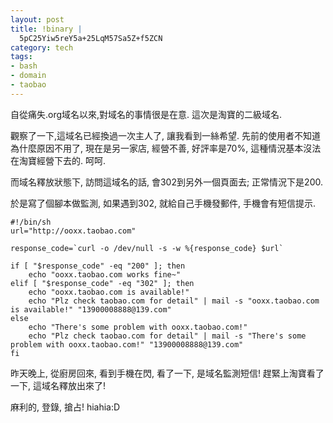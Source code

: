 ```yaml
--- 
layout: post
title: !binary |
  5pC25Yiw5reY5a+25LqM57Sa5Z+f5ZCN
category: tech
tags: 
- bash
- domain
- taobao
---
```

自從痛失.org域名以來,對域名的事情很是在意. 這次是淘寶的二級域名.

觀察了一下,這域名已經換過一次主人了, 讓我看到一絲希望. 先前的使用者不知道為什麼原因不用了, 現在是另一家店, 經營不善, 好評率是70%, 這種情況基本沒法在淘寶經營下去的. 呵呵.

而域名釋放狀態下, 訪問這域名的話, 會302到另外一個頁面去; 正常情況下是200.

於是寫了個腳本做監測, 如果遇到302, 就給自己手機發郵件, 手機會有短信提示.

	#!/bin/sh
	url="http://ooxx.taobao.com"

	response_code=`curl -o /dev/null -s -w %{response_code} $url`

	if [ "$response_code" -eq "200" ]; then
	    echo "ooxx.taobao.com works fine~"
	elif [ "$response_code" -eq "302" ]; then
	    echo "ooxx.taobao.com is available!"
	    echo "Plz check taobao.com for detail" | mail -s "ooxx.taobao.com is available!" "13900008888@139.com"
	else
	    echo "There's some problem with ooxx.taobao.com!"
	    echo "Plz check taobao.com for detail" | mail -s "There's some problem with ooxx.taobao.com!" "13900008888@139.com"
	fi

昨天晚上, 從廚房回來, 看到手機在閃, 看了一下, 是域名監測短信! 趕緊上淘寶看了一下, 這域名釋放出來了!

麻利的, 登錄, 搶占! hiahia:D
